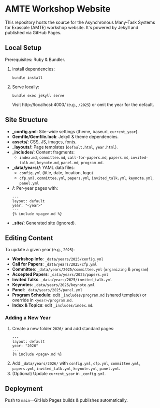 # AMTE Workshop Website

This repository hosts the source for the Asynchronous Many-Task Systems for Exascale (AMTE) workshop website. It's powered by Jekyll and published via GitHub Pages.

## Local Setup

Prerequisites: Ruby & Bundler.

1. Install dependencies:
   ```
   bundle install
   ```

2. Serve locally:
   ```
   bundle exec jekyll serve
   ```

   Visit http://localhost:4000/<year> (e.g., `/2025`) or omit the year for the default.

## Site Structure

- **_config.yml**: Site-wide settings (theme, baseurl, `current_year`).
- **Gemfile/Gemfile.lock**: Jekyll & theme dependencies.
- **assets/**: CSS, JS, images, fonts.
- **_layouts/**: Page templates (`default.html`, `year.html`).
- **_includes/**: Content fragments:
  - `index.md`, `committee.md`, `call-for-papers.md`, `papers.md`, `invited-talk.md`, `keynote.md`, `panel.md`, `program.md`.
- **_data/years/<year>/**: YAML data files:
  - `config.yml` (title, date, location, logo)
  - `cfp.yml`, `committee.yml`, `papers.yml`, `invited_talk.yml`, `keynote.yml`, `panel.yml`
- **<year>/**: Per-year pages with:
  ```
  ---
  layout: default
  year: "<year>"
  ---
  {% include <page>.md %}
  ```
- **_site/**: Generated site (ignored).

## Editing Content

To update a given year (e.g., `2025`):

- **Workshop Info**: `_data/years/2025/config.yml`
- **Call for Papers**: `_data/years/2025/cfp.yml`
- **Committee**: `_data/years/2025/committee.yml` (`organizing` & `program`)
- **Accepted Papers**: `_data/years/2025/papers.yml`
- **Invited Talks**: `_data/years/2025/invited_talk.yml`
- **Keynotes**: `_data/years/2025/keynote.yml`
- **Panel**: `_data/years/2025/panel.yml`
- **Program Schedule**: edit `_includes/program.md` (shared template) or override in `<year>/program.md`.
- **Index & Topics**: edit `_includes/index.md`.

### Adding a New Year

1. Create a new folder `2026/` and add standard pages:
   ```
   ---
   layout: default
   year: "2026"
   ---
   {% include <page>.md %}
   ```
2. Add `_data/years/2026/` with `config.yml`, `cfp.yml`, `committee.yml`, `papers.yml`, `invited_talk.yml`, `keynote.yml`, `panel.yml`.
3. (Optional) Update `current_year` in `_config.yml`.

## Deployment

Push to `main`—GitHub Pages builds & publishes automatically.